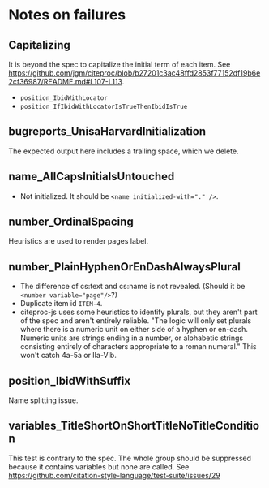 # Notes on failures


## Capitalizing

It is beyond the spec to capitalize the initial term of each item.
See <https://github.com/jgm/citeproc/blob/b27201c3ac48ffd2853f77152df19b6e2cf36987/README.md#L107-L113>.

- `position_IbidWithLocator`
- `position_IfIbidWithLocatorIsTrueThenIbidIsTrue`



## bugreports_UnisaHarvardInitialization

The expected output here includes a trailing space, which we delete.


## name_AllCapsInitialsUntouched

- Not initialized. It should be `<name initialized-with="." />`.


## number_OrdinalSpacing

Heuristics are used to render pages label.


## number_PlainHyphenOrEnDashAlwaysPlural

- The difference of cs:text and cs:name is not revealed.
  (Should it be `<number variable="page"/>`?)
- Duplicate item id `ITEM-4`.
- citeproc-js uses some heuristics to identify plurals,
  but they aren't part of the spec and aren't entirely reliable.
  "The logic will only set plurals where there is a numeric unit
  on either side of a hyphen or en-dash. Numeric units are strings
  ending in a number, or alphabetic strings consisting entirely of
  characters appropriate to a roman numeral."  This won't catch
  4a-5a or IIa-VIb.


## position_IbidWithSuffix


Name splitting issue.


## variables_TitleShortOnShortTitleNoTitleCondition

This test is contrary to the spec.  The whole group should
be suppressed because it contains variables but none are
called. See https://github.com/citation-style-language/test-suite/issues/29

